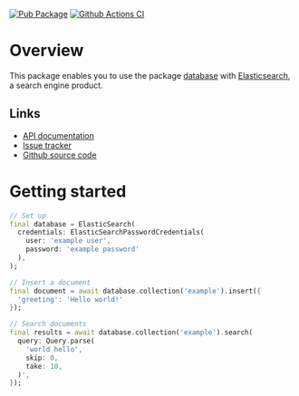 [![Pub Package](https://img.shields.io/pub/v/database_adapter_elasticsearch.svg)](https://pub.dartlang.org/packages/database_adapter_elasticsearch)
[![Github Actions CI](https://github.com/dint-dev/database/workflows/Dart%20CI/badge.svg)](https://github.com/dint-dev/database/actions?query=workflow%3A%22Dart+CI%22)

# Overview
This package enables you to use the package [database](https://pub.dev/packages/database) with
[Elasticsearch](https://www.elastic.co), a search engine product.

## Links
  * [API documentation](https://pub.dev/documentation/database_adapter_elasticsearch/latest/database_adapter_elasticsearch/ElasticSearch-class.html)
  * [Issue tracker](https://github.com/dint-dev/database/issues)
  * [Github source code](https://github.com/dint-dev/database/tree/master/adapters/elasticsearch/lib/)

# Getting started
```dart
// Set up
final database = ElasticSearch(
  credentials: ElasticSearchPasswordCredentials(
    user: 'example user',
    password: 'example password'
  ),
);

// Insert a document
final document = await database.collection('example').insert({
  'greeting': 'Hello world!'
});

// Search documents
final results = await database.collection('example').search(
  query: Query.parse(
    'world hello',
    skip: 0,
    take: 10,
  )',
});
```